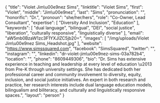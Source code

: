{
  "title": "Violet Jim\u00e9nez Sims",
  "linktitle": "Violet Sims",
  "first": "Violet",
  "middle": "Jim\u00e9nez",
  "last": "Sims",
  "pronunciation": "",
  "honorific": "Dr.",
  "pronoun": "she/her/hers",
  "role": "Co-Owner, Lead Consultant",
  "expertise": [
    "Diversity And Inclusion",
    "Education"
  ],
  "keywords": [
    "dual language",
    "bilingual",
    "DEI",
    "social justice",
    "liberation",
    "culturally responsive",
    "linguistically diverse"
  ],
  "email": "aW5mb0BzaW1zc3F1YXJlZC5jb20=",
  "images": [
    "/img/uploads/Violet Jim\u00e9nez Sims_Headshot.jpg"
  ],
  "website": "https://www.simssquared.com",
  "facebook": "SimsSquared",
  "twitter": "",
  "instagram": "",
  "linkedin": "dr-violet-jim\u00e9nez-sims-03a782b4",
  "location": "",
  "phone": "8609449306",
  "bio": "Dr. Sims has extensive experience in teaching and leadership at every level of education \u2013 from Pre-K through university settings. She has dedicated both her professional career and community involvement to diversity, equity, inclusion, and social justice initiatives. An expert in both research and practice, her research interests include dual language education models, bilingualism and biliteracy, and culturally and linguistically responsive spaces.",
  "layout": "person"
}
